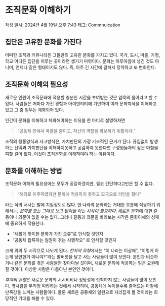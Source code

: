 # 조직문화 이해하기

작성 일시: 2024년 4월 19일 오후 7:43
태그: Commnuication

## 집단은 고유한 문화를 가진다

 어떠한 조직과 커뮤니티든 그들만의 고유한 문화를 가지고 있다.
국가, 도시, 마을, 가정, 학교 어디든 집단을 이루는 곳이라면 생기기 마련이다.
문화는 하루아침에 생긴 것도 아니며, 언제나 같은 형태이지도 않다.
즉, 아주 긴 시간에 걸쳐서 정착하고 또 변화한다.

## 조직문화 이해의 필요성

 새로운 인원이 조직문화에 적응할 충분한 시간을 부여받는 것은 암묵의 룰이라고 할 수 있다.
사람들은 저마다 가진 경험과 아이덴티티에 기반하여 여러 문화지식을 이해하고 있고 그 중 일부는 체화되어 있다.

 인간이 문화를 이해하고 체화해야하는 이유를 한 마디로 설명하자면 

> “공동체 안에서 마찰을 줄이고,
 자신의 역할을 확보하기 위함이다.”
> 

 조직의 행동양식과 사고방식은, 가치판단의 가장 기초적인 근거가 된다.
끊임없이 발생하는 선택과 가치판단을 이해하지못하고 공감하지 못한다면 구성원들과의 잦은 마찰을 피할 길이 없다.
이것이 조직문화를 이해하여야 하는 이유이다.

## 문화를 이해하는 방법

 조직문화 이해의 필요성에는 모두가 공감하겠지만, 결코 간단하다고만은 할 수 없다.

> “해외로 이주하였지만 문화에 적응하지 못하고 모국으로 리턴을 했다”
> 

라는 식의 서사는 발에 치일정도로 많다.
한 나라의 문화라는 거대한 흐름에 적응하기 위해서는, *문화를 있는 그대로 보고 받아들 이는 시각이 필요하다*.
 새로운 문화에 대한 갈등이나 의문이 없을 수는 없다.
그러나 갈등과 의문을 바라보는 시각은 문화이해의 성패에 중요하게 작용한다.

- “새롭게 맞이한 문화가 가진 오류”로 인식할 것인지
- “공동체 합류하는 일원이 겪는 시행착오” 로 인식할 것인지

크게 위의 두 시각으로 나뉘게 된다.
*전자의 유형*에서는 “이 나라는 이상해”, “이렇게 하는게 당연한거 아니야?”라는 말버릇을 달고 사는 사람들이 많이 보인다.
본인과 비슷하거나 같은 문화를 겪은 사람들만 찾아다닐 것이며, 새로운 문화에 적응하는 일은 요원해질 것이다.
이상한 사람은 다름아닌 본인인 것이다.

*후자의 유형*은 새로운 문화의 시시비비나 정당성에 집착하지 않는 사람들이 많이 보인다.
옆사람을 무작정 따라하는 것에서 시작하여, 공동체에 녹아들수록 줄어드는 마찰에 만족감을 느끼는 사람들이다.
물론 새로운 공동체의 일원으로 자리잡게 될 것이라는 희망적인 기대를 해볼 수 있다.
